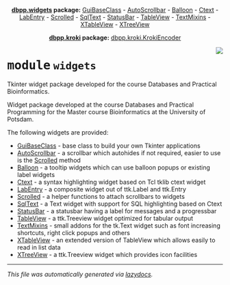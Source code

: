<center>

**[dbpp.widgets](dbpp.widgets.md) package:** 
[GuiBaseClass](dbpp.widgets.GuiBaseClass.md) -
[AutoScrollbar](dbpp.widgets.AutoScrollbar.md) -
[Balloon](dbpp.widgets.Balloon.md) -
[Ctext](dbpp.widgets.Ctext.md) -
[LabEntry](dbpp.widgets.LabEntry.md) -
[Scrolled](dbpp.widgets.Scrolled.md) -
[SqlText](dbpp.widgets.SqlText.md) -
[StatusBar](dbpp.widgets.StatusBar.md) -
[TableView](dbpp.widgets.TableView.md) -
[TextMixins](dbpp.widgets.TextMixins.md) -
[XTableView](dbpp.widgets.XTableView.md) -
[XTreeView](dbpp.widgets.XTreeView.md) 

**[dbpp.kroki](dbpp.kroki.md) package:** 
[dbpp.kroki.KrokiEncoder](dbpp.kroki.KrokiEncoder.md)

</center>

<!-- markdownlint-disable -->

<a href="../dbpp/widgets/__init__.py#L0"><img align="right" style="float:right;" src="https://img.shields.io/badge/-source-cccccc?style=flat-square" /></a>

# <kbd>module</kbd> `widgets`
Tkinter widget package developed for the course Databases and Practical Bioinformatics. 

Widget package developed at the course Databases and Practical Programming for the Master course Bioinformatics at the University of Potsdam.  

The following widgets are provided: 


- [GuiBaseClass](dbpp.widgets.GuiBaseClass.md) - base class to build your own Tkinter applications 
- [AutoScrollbar](dbpp.widgets.AutoScrollbar.md) - a scrollbar which autohides if not required, easier to use is the [Scrolled](Scrolled.md) method 
- [Balloon](dbpp.widgets.Balloon.md) - a tooltip widgets which can use balloon popups or existing label widgets 
- [Ctext](dbpp.widgets.Ctext.md) - a syntax highlighting widget based on Tcl tklib ctext widget 
- [LabEntry](dbpp.widgets.LabEntry.md) - a composite widget out of ttk.Label and ttk.Entry  
- [Scrolled](dbpp.widgets.Scrolled.md) - a helper functions to attach scrollbars to widgets 
- [SqlText](dbpp.widgets.SqlText.md) - a Text widget with support for SQL highlighting based on Ctext 
- [StatusBar](dbpp.widgets.StatusBar.md) - a statusbar having a label for messages and a progressbar 
- [TableView](dbpp.widgets.TableView.md) - a ttk.Treeview widget optimized for tabular output 
- [TextMixins](dbpp.widgets.TextMixins.md) - small addons for the tk.Text widget such as font increasing shortcuts, right click popups and others 
- [XTableView](dbpp.widgets.XTableView.md) - an extended version of TableView which allows easily to read in list data 
- [XTreeView](dbpp.widgets.XTreeView.md) - a ttk.Treeview widget which provides icon facilities 





---

_This file was automatically generated via [lazydocs](https://github.com/ml-tooling/lazydocs)._
